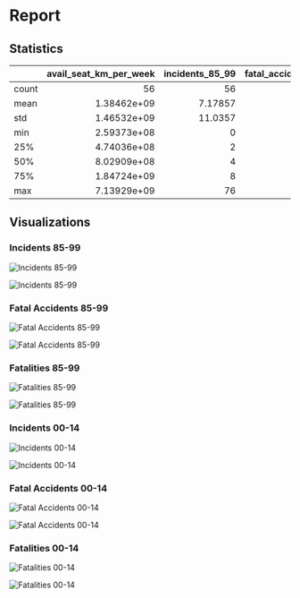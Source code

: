 # Report

## Statistics

|       |   avail_seat_km_per_week |   incidents_85_99 |   fatal_accidents_85_99 |   fatalities_85_99 |   incidents_00_14 |   fatal_accidents_00_14 |   fatalities_00_14 |
|:------|-------------------------:|------------------:|------------------------:|-------------------:|------------------:|------------------------:|-------------------:|
| count |             56           |          56       |                56       |             56     |          56       |               56        |            56      |
| mean  |              1.38462e+09 |           7.17857 |                 2.17857 |            112.411 |           4.125   |                0.660714 |            55.5179 |
| std   |              1.46532e+09 |          11.0357  |                 2.86107 |            146.691 |           4.54498 |                0.858684 |           111.333  |
| min   |              2.59373e+08 |           0       |                 0       |              0     |           0       |                0        |             0      |
| 25%   |              4.74036e+08 |           2       |                 0       |              0     |           1       |                0        |             0      |
| 50%   |              8.02909e+08 |           4       |                 1       |             48.5   |           3       |                0        |             0      |
| 75%   |              1.84724e+09 |           8       |                 3       |            184.25  |           5.25    |                1        |            83.25   |
| max   |              7.13929e+09 |          76       |                14       |            535     |          24       |                3        |           537      |

## Visualizations

### Incidents 85-99

![Incidents 85-99](incidents_85_99.png)

![Incidents 85-99](Frequency_incidents_85_99_hist.png)

### Fatal Accidents 85-99

![Fatal Accidents 85-99](fatal_accidents_85_99.png)

![Fatal Accidents 85-99](Frequency_fatal_accidents_85_99_hist.png)

### Fatalities 85-99

![Fatalities 85-99](fatalities_85_99.png)

![Fatalities 85-99](Frequency_fatalities_85_99_hist.png)

### Incidents 00-14

![Incidents 00-14](incidents_00_14.png)

![Incidents 00-14](Frequency_incidents_00_14_hist.png)

### Fatal Accidents 00-14

![Fatal Accidents 00-14](fatal_accidents_00_14.png)

![Fatal Accidents 00-14](Frequency_fatal_accidents_00_14_hist.png)

### Fatalities 00-14

![Fatalities 00-14](fatalities_00_14.png)

![Fatalities 00-14](Frequency_fatalities_00_14.png)

